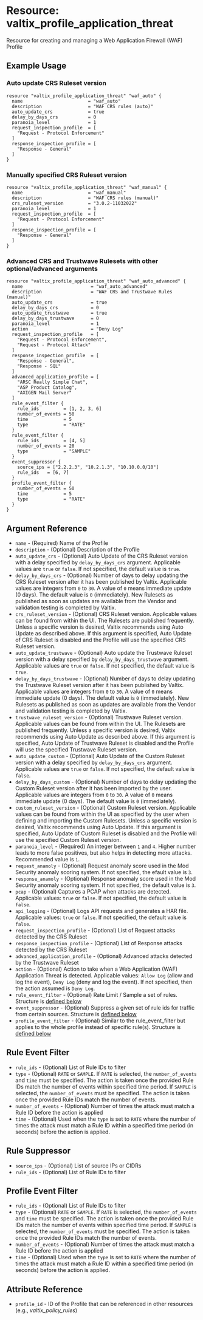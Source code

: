 # Resource: valtix_profile_application_threat
Resource for creating and managing a Web Application Firewall (WAF) Profile

## Example Usage

### Auto update CRS Ruleset version
```hcl
resource "valtix_profile_application_threat" "waf_auto" {
  name                        = "waf_auto"
  description                 = "WAF CRS rules (auto)"
  auto_update_crs             = true
  delay_by_days_crs           = 0
  paranoia_level              = 1
  request_inspection_profile  = [
    "Request - Protocol Enforcement"
  ]
  response_inspection_profile = [
    "Response - General"
  ]
}
```

### Manually specified CRS Ruleset version
```hcl
resource "valtix_profile_application_threat" "waf_manual" {
  name                        = "waf_manual"
  description                 = "WAF CRS rules (manual)"
  crs_ruleset_version         = "3.0.2-11032022"
  paranoia_level              = 1
  request_inspection_profile  = [
    "Request - Protocol Enforcement"
  ]
  response_inspection_profile = [
    "Response - General"
  ]
}
```

### Advanced CRS and Trustwave Rulesets with other optional/advanced arguments
```hcl
resource "valtix_profile_application_threat" "waf_auto_advanced" {
  name                         = "waf_auto_advanced"
  description                  = "WAF CRS and Trustwave Rules (manual)"
  auto_update_crs              = true
  delay_by_days_crs            = 0
  auto_update_trustwave        = true
  delay_by_days_trustwave      = 0
  paranoia_level               = 1
  action                       = "Deny Log"
  request_inspection_profile   = [
    "Request - Protocol Enforcement",
    "Request - Protocol Attack"
  ]
  response_inspection_profile  = [
    "Response - General",
    "Response - SQL"
  ]
  advanced_application_profile = [
    "ARSC Really Simple Chat",
    "ASP Product Catalog",
    "AXIGEN Mail Server"
  ]
  rule_event_filter {
    rule_ids         = [1, 2, 3, 6]
    number_of_events = 50
    time             = 5
    type             = "RATE"
  }
  rule_event_filter {
    rule_ids         = [4, 5]
    number_of_events = 20
    type             = "SAMPLE"
  }
  event_suppressor {
    source_ips = ["2.2.2.3", "10.2.1.3", "10.10.0.0/10"]
    rule_ids   = [6, 7]
  }
  profile_event_filter {
    number_of_events = 50
    time             = 5
    type             = "RATE"
  }
}
```

## Argument Reference
* `name` - (Required) Name of the Profile
* `description` - (Optional) Description of the Profile
* `auto_update_crs` - (Optional) Auto Update of the CRS Ruleset version with a delay specified by `delay_by_days_crs` argument. Applicable values are `true` or `false`.  If not specified, the default value is `true`.
* `delay_by_days_crs` - (Optional) Number of days to delay updating the CRS Ruleset version after it has been published by Valtix. Applicable values are integers from `0` to `30`.  A value of `0` means immediate update (0 days). The default value is `0` (immediately). New Rulesets as published as soon as updates are available from the Vendor and validation testing is completed by Valtix.
* `crs_ruleset_version` - (Optional) CRS Ruleset version. Applicable values can be found from within the UI. The Rulesets are published frequently. Unless a specific version is desired, Valtix recommends using Auto Update as described above. If this argument is specified, Auto Update of CRS Ruleset is disabled and the Profile will use the specified CRS Ruleset version.
* `auto_update_trustwave` - (Optional) Auto update the Trustwave Ruleset version with a delay specified by `delay_by_days_trustwave` argument. Applicable values are `true` or `false`.  If not specified, the default value is `true`.
* `delay_by_days_trustwave` - (Optional) Number of days to delay updating the Trustwave Ruleset version after it has been published by Valtix. Applicable values are integers from `0` to `30`.  A value of `0` means immediate update (0 days). The default value is `0` (immediately). New Rulesets as published as soon as updates are available from the Vendor and validation testing is completed by Valtix.
* `trustwave_ruleset_version` - (Optional) Trustwave Ruleset version. Applicable values can be found from within the UI. The Rulesets are published frequently. Unless a specific version is desired, Valtix recommends using Auto Update as described above. If this argument is specified, Auto Update of Trustwave Ruleset is disabled and the Profile will use the specified Trustwave Ruleset version.
* `auto_update_custom` - (Optional) Auto Update of the Custom Ruleset version with a delay specified by `delay_by_days_crs` argument. Applicable values are `true` or `false`.  If not specified, the default value is `false`.
* `delay_by_days_custom` - (Optional) Number of days to delay updating the Custom Ruleset version after it has been imported by the user. Applicable values are integers from `0` to `30`.  A value of `0` means immediate update (0 days). The default value is `0` (immediately).
* `custom_ruleset_version` - (Optional) Custom Ruleset version. Applicable values can be found from within the UI as specified by the user when defining and importing the Custom Rulesets. Unless a specific version is desired, Valtix recommends using Auto Update. If this argument is specified, Auto Update of Custom Ruleset is disabled and the Profile will use the specified Custom Ruleset version.
* `paranoia_level` - (Required) An integer between `1` and `4`. Higher number leads to more false positives, but also helps in detecting more attacks. Recommended value is `1`.
* `request_anamoly` - (Optional) Request anomaly score used in the Mod Security anomaly scoring system. If not specified, the efault value is `3`.
* `response_anamoly` - (Optional) Response anomaly score used in the Mod Security anomaly scoring system. If not specified, the default value is `3`.
* `pcap` - (Optional) Captures a PCAP when attacks are detected.  Applicable values: `true` or `false`. If not specified, the default value is `false`.
* `api_logging` - (Optional) Logs API requests and generates a HAR file.  Applicable values: `true` or `false`. If not specified, the default value is `false`.
* `request_inspection_profile` - (Optional) List of Request attacks detected by the CRS Ruleset
* `response_inspection_profile` - (Optional) List of Response attacks detected by the CRS Ruleset
* `advanced_application_profile` - (Optional) Advanced attacks detected by the Trustwave Ruleset
* `action` - (Optional) Action to take when a Web Application (WAF) Application Threat is detected. Applicable values: `Allow Log` (allow and log the event), `Deny Log` (deny and log the event).  If not specified, then the action assumed is `Deny Log`.
* `rule_event_filter` - (Optional) Rate Limit / Sample a set of rules. Structure is [defined below](#rule-event-filter)
* `event_suppressor` - (Optional) Suppress a given set of rule ids for traffic from certain sources. Structure is [defined below](#event-suppressor)
* `profile_event_filter` - (Optional) Similar to the rule_event_filter but applies to the whole profile instead of specific rule(s). Structure is [defined below](#profile-event-filter)

## Rule Event Filter
* `rule_ids` - (Optional) List of Rule IDs to filter
* `type` - (Optional) `RATE` or `SAMPLE`. If `RATE` is selected, the `number_of_events` and `time` must be specified. The action is taken once the provided Rule IDs match the number of events within specified time period.  If `SAMPLE` is selected, the `number_of_events` must be specified.  The action is taken once the provided Rule IDs match the number of events.
* `number_of_events` - (Optional) Number of times the attack must match a Rule ID before the action is applied
* `time` - (Optional) Used when the `type` is set to `RATE` where the number of times the attack must match a Rule ID within a specified time period (in seconds) before the action is applied.

## Rule Suppressor
* `source_ips` - (Optional) List of source IPs or CIDRs
* `rule_ids` - (Optional) List of Rule IDs to filter

## Profile Event Filter
* `rule_ids` - (Optional) List of Rule IDs to filter
* `type` - (Optional) `RATE` or `SAMPLE`. If `RATE` is selected, the `number_of_events` and `time` must be specified. The action is taken once the provided Rule IDs match the number of events within specified time period.  If `SAMPLE` is selected, the `number_of_events` must be specified.  The action is taken once the provided Rule IDs match the number of events.
* `number_of_events` - (Optional) Number of times the attack must match a Rule ID before the action is applied
* `time` - (Optional) Used when the `type` is set to `RATE` where the number of times the attack must match a Rule ID within a specified time period (in seconds) before the action is applied.

## Attribute Reference
* `profile_id` - ID of the Profile that can be referenced in other resources (e.g., *valtix_policy_rules*)
